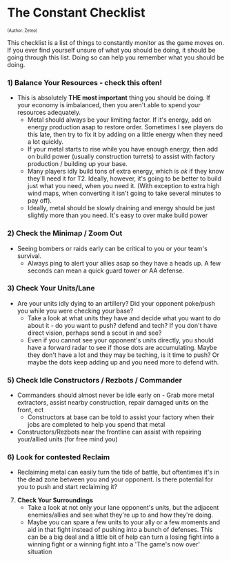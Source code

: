 # The Constant Checklist
<sup><sup>(Author: Zeteo)</sup></sup>

This checklist is a list of things to constantly monitor as the game moves on. If you ever find yourself unsure of what you should be doing, it should be going through this list. Doing so can help you remember what you should be doing.

### 1) **Balance Your Resources - check this often!**
  - This is absolutely **THE most important** thing you should be doing. If your economy is imbalanced, then you aren't able to spend your resources adequately.
	- Metal should always be your limiting factor. If it's energy, add on energy production asap to restore order. Sometimes I see players do this late, then try to fix it by adding on a little energy when they need a lot quickly.
 	- If your metal starts to rise while you have enough energy, then add on build power (usually construction turrets) to assist with factory production / building up your base.
	- Many players idly build tons of extra energy, which is *ok* if they know they'll need it for T2. Ideally, however, it's going to be better to build just what you need, when you need it. (With exception to extra high wind maps, when converting it isn't going to take several minutes to pay off).
	- Ideally, metal should be slowly draining and energy should be just slightly more than you need. It's easy to over make build power

### 2) **Check the Minimap / Zoom Out**
  - Seeing bombers or raids early can be critical to you or your team's survival.
 	- Always ping to alert your allies asap so they have a heads up. A few seconds can mean a quick guard tower or AA defense.

 
### 3) **Check Your Units/Lane**
  - Are your units idly dying to an artillery? Did your opponent poke/push you while you were checking your base?
	- Take a look at what units they have and decide what you want to do about it - do you want to push? defend and tech? If you don't have direct vision, perhaps send a scout in and see?
 	- Even if you cannot see your opponent's units directly, you should have a forward radar to see if those dots are accumulating. Maybe they don't have a lot and they may be teching, is it time to push? Or maybe the dots keep adding up and you need more to defend with.

### 5) **Check Idle Constructors / Rezbots / Commander**
  - Commanders should almost never be idle early on - Grab more metal extractors, assist nearby construction, repair damaged units on the front, ect
 	- Constructors at base can be told to assist your factory when their jobs are completed to help you spend that metal
  - Constructors/Rezbots near the frontline can assist with repairing your/allied units (for free mind you)

### 6) **Look for contested Reclaim**
  - Reclaiming metal can easily turn the tide of battle, but oftentimes it's in the dead zone between you and your opponent. Is there potential for you to push and start reclaiming it?

7) **Check Your Surroundings**
	- Take a look at not only your lane opponent's units, but the adjacent enemies/allies and see what they're up to and how they're doing.
	- Maybe you can spare a few units to your ally or a few moments and aid in that fight instead of pushing into a bunch of defenses. This can be a big deal and a little bit of help can turn a losing fight into a winning fight or a winning fight into a 'The game's now over' situation
